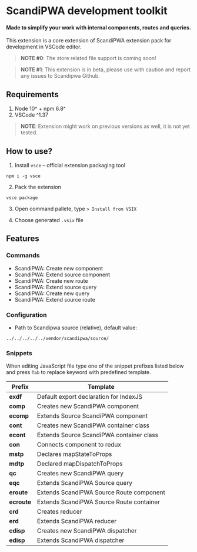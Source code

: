 # ScandiPWA development toolkit

#### Made to simplify your work with internal components, routes and queries.

This extension is a core extension of ScandiPWA extension pack for development in VSCode editor. 

> **NOTE #0**: The store related file support is coming soon!

> **NOTE #1**: This extension is in beta, please use with caution and report any issues to Scandipwa Github.

## Requirements

1. Node 10^ + npm 6.8^
2. VSCode ^1.37

> **NOTE**: Extension might work on previous versions as well, it is not yet tested.

## How to use?

1. Install `vsce` – official extension packaging tool

```
npm i -g vsce
```

2. Pack the extension

```
vsce package
```

3. Open command pallete, type `> Install from VSIX`

4. Choose generated `.vsix` file

## Features

### Commands

- ScandiPWA: Create new component
- ScandiPWA: Extend source component
- ScandiPWA: Create new route
- ScandiPWA: Extend source query
- ScandiPWA: Create new query
- ScandiPWA: Extend source route

### Configuration

- Path to Scandipwa source (relative), default value:

```
../../../../../vendor/scandipwa/source/
```

### Snippets

When editing JavaScript file type one of the snippet prefixes listed below and press `Tab` to replace keyword with predefined template.

| Prefix      | Template                                 |
| ----------- | ---------------------------------------- |
| **exdf**    | Default export declaration for IndexJS   |
| **comp**    | Creates new ScandiPWA component          |
| **ecomp**   | Extends Source ScandiPWA component       |
| **cont**    | Creates new ScandiPWA container class    |
| **econt**   | Extends Source ScandiPWA container class |
| **con**     | Connects component to redux              |
| **mstp**    | Declares mapStateToProps                 |
| **mdtp**    | Declared mapDispatchToProps              |
| **qc**      | Creates new ScandiPWA query              |
| **eqc**     | Extends ScandiPWA Source query           |
| **eroute**  | Extends ScandiPWA Source Route component |
| **ecroute** | Extends ScandiPWA Source Route container |
| **crd**     | Creates reducer                          |
| **erd**     | Extends ScandiPWA reducer                |
| **cdisp**   | Creates new ScandiPWA dispatcher         |
| **edisp**   | Extends ScandiPWA dispatcher             |
